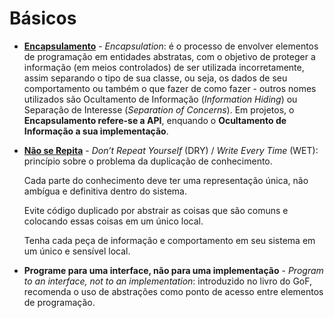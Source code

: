 # Básicos

* [**Encapsulamento**](http://wiki.c2.com/?EncapsulationDefinition "Encapsulation") - _Encapsulation_: é o processo de envolver elementos de programação em entidades abstratas, com o objetivo de proteger a informação (em meios controlados) de ser utilizada incorretamente, assim separando o tipo de sua classe, ou seja, os dados de seu comportamento ou também o que fazer de como fazer - outros nomes utilizados são Ocultamento de Informação (_Information Hiding_) ou Separação de Interesse (_Separation of Concerns_). Em projetos, o **Encapsulamento refere-se a API**, enquando o **Ocultamento de Informação a sua implementação**.

* [**Não se Repita**](http://wiki.c2.com/?DontRepeatYourself "Dont Repeat Yourself") - _Don’t Repeat Yourself_ (DRY) / _Write Every Time_ (WET): princípio sobre o problema da duplicação de conhecimento.

  Cada parte do conhecimento deve ter uma representação única, não ambígua e definitiva dentro do sistema.

  Evite código duplicado por abstrair as coisas que são comuns e colocando essas coisas em um único local.

  Tenha cada peça de informação e comportamento em seu sistema em um único e sensível local.

* **Programe para uma interface, não para uma implementação** - _Program to an interface, not to an implementation_: introduzido no livro do GoF, recomenda o uso de abstrações como ponto de acesso entre elementos de programação.
